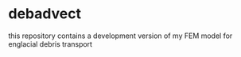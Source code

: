# debadvect
this repository contains a development version of my FEM model for englacial debris transport
